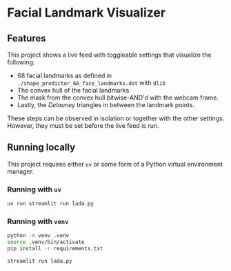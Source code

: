 # Facial Landmark Visualizer

## Features

This project shows a live feed with toggleable settings that visualize the
following:
- 68 facial landmarks as defined in `./shape_predictor_68_face_landmarks.dat` with `dlib`
- The convex hull of the facial landmarks
- The mask from the convex hull bitwise-AND'd with the webcam frame.
- Lastly, the *Delauney*  triangles in between the landmark points.

These steps can be observed in isolation or together with the other settings.
However, they must be set before the live feed is run.

## Running locally

This project requires either `uv` or some form of a Python virtual environment
manager.

### Running with `uv`

```bash
uv run streamlit run lada.py
```

### Running with `venv`

```bash
python -m venv .venv
source .venv/bin/activate
pip install -r requirements.txt

streamlit run lada.py
```
